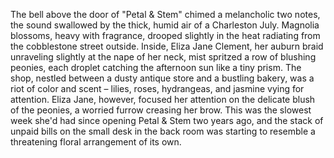 The bell above the door of "Petal & Stem" chimed a melancholic two notes, the sound swallowed by the thick, humid air of a Charleston July.  Magnolia blossoms, heavy with fragrance, drooped slightly in the heat radiating from the cobblestone street outside. Inside, Eliza Jane Clement, her auburn braid unraveling slightly at the nape of her neck, mist spritzed a row of blushing peonies, each droplet catching the afternoon sun like a tiny prism. The shop, nestled between a dusty antique store and a bustling bakery, was a riot of color and scent – lilies, roses, hydrangeas, and jasmine vying for attention.  Eliza Jane, however, focused her attention on the delicate blush of the peonies, a worried furrow creasing her brow. This was the slowest week she'd had since opening Petal & Stem two years ago, and the stack of unpaid bills on the small desk in the back room was starting to resemble a threatening floral arrangement of its own.
